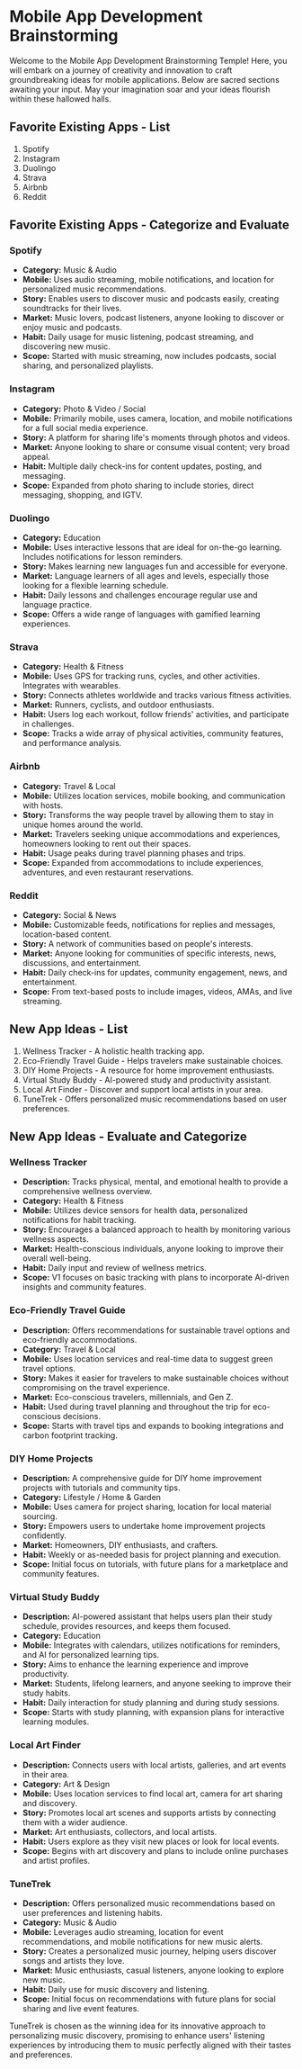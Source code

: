 # Mobile App Development Brainstorming

Welcome to the Mobile App Development Brainstorming Temple! Here, you will embark on a journey of creativity and innovation to craft groundbreaking ideas for mobile applications. Below are sacred sections awaiting your input. May your imagination soar and your ideas flourish within these hallowed halls.

## Favorite Existing Apps - List

1. Spotify
2. Instagram
3. Duolingo
4. Strava
5. Airbnb
6. Reddit

## Favorite Existing Apps - Categorize and Evaluate

### Spotify
- **Category:** Music & Audio
- **Mobile:** Uses audio streaming, mobile notifications, and location for personalized music recommendations.
- **Story:** Enables users to discover music and podcasts easily, creating soundtracks for their lives.
- **Market:** Music lovers, podcast listeners, anyone looking to discover or enjoy music and podcasts.
- **Habit:** Daily usage for music listening, podcast streaming, and discovering new music.
- **Scope:** Started with music streaming, now includes podcasts, social sharing, and personalized playlists.

### Instagram
- **Category:** Photo & Video / Social
- **Mobile:** Primarily mobile, uses camera, location, and mobile notifications for a full social media experience.
- **Story:** A platform for sharing life's moments through photos and videos.
- **Market:** Anyone looking to share or consume visual content; very broad appeal.
- **Habit:** Multiple daily check-ins for content updates, posting, and messaging.
- **Scope:** Expanded from photo sharing to include stories, direct messaging, shopping, and IGTV.

### Duolingo
- **Category:** Education
- **Mobile:** Uses interactive lessons that are ideal for on-the-go learning. Includes notifications for lesson reminders.
- **Story:** Makes learning new languages fun and accessible for everyone.
- **Market:** Language learners of all ages and levels, especially those looking for a flexible learning schedule.
- **Habit:** Daily lessons and challenges encourage regular use and language practice.
- **Scope:** Offers a wide range of languages with gamified learning experiences.

### Strava
- **Category:** Health & Fitness
- **Mobile:** Uses GPS for tracking runs, cycles, and other activities. Integrates with wearables.
- **Story:** Connects athletes worldwide and tracks various fitness activities.
- **Market:** Runners, cyclists, and outdoor enthusiasts.
- **Habit:** Users log each workout, follow friends' activities, and participate in challenges.
- **Scope:** Tracks a wide array of physical activities, community features, and performance analysis.

### Airbnb
- **Category:** Travel & Local
- **Mobile:** Utilizes location services, mobile booking, and communication with hosts.
- **Story:** Transforms the way people travel by allowing them to stay in unique homes around the world.
- **Market:** Travelers seeking unique accommodations and experiences, homeowners looking to rent out their spaces.
- **Habit:** Usage peaks during travel planning phases and trips.
- **Scope:** Expanded from accommodations to include experiences, adventures, and even restaurant reservations.

### Reddit
- **Category:** Social & News
- **Mobile:** Customizable feeds, notifications for replies and messages, location-based content.
- **Story:** A network of communities based on people's interests.
- **Market:** Anyone looking for communities of specific interests, news, discussions, and entertainment.
- **Habit:** Daily check-ins for updates, community engagement, news, and entertainment.
- **Scope:** From text-based posts to include images, videos, AMAs, and live streaming.

## New App Ideas - List

1. Wellness Tracker - A holistic health tracking app.
2. Eco-Friendly Travel Guide - Helps travelers make sustainable choices.
3. DIY Home Projects - A resource for home improvement enthusiasts.
4. Virtual Study Buddy - AI-powered study and productivity assistant.
5. Local Art Finder - Discover and support local artists in your area.
6. TuneTrek - Offers personalized music recommendations based on user preferences.

## New App Ideas - Evaluate and Categorize

### Wellness Tracker
- **Description:** Tracks physical, mental, and emotional health to provide a comprehensive wellness overview.
- **Category:** Health & Fitness
- **Mobile:** Utilizes device sensors for health data, personalized notifications for habit tracking.
- **Story:** Encourages a balanced approach to health by monitoring various wellness aspects.
- **Market:** Health-conscious individuals, anyone looking to improve their overall well-being.
- **Habit:** Daily input and review of wellness metrics.
- **Scope:** V1 focuses on basic tracking with plans to incorporate AI-driven insights and community features.

### Eco-Friendly Travel Guide
- **Description:** Offers recommendations for sustainable travel options and eco-friendly accommodations.
- **Category:** Travel & Local
- **Mobile:** Uses location services and real-time data to suggest green travel options.
- **Story:** Makes it easier for travelers to make sustainable choices without compromising on the travel experience.
- **Market:** Eco-conscious travelers, millennials, and Gen Z.
- **Habit:** Used during travel planning and throughout the trip for eco-conscious decisions.
- **Scope:** Starts with travel tips and expands to booking integrations and carbon footprint tracking.

### DIY Home Projects
- **Description:** A comprehensive guide for DIY home improvement projects with tutorials and community tips.
- **Category:** Lifestyle / Home & Garden
- **Mobile:** Uses camera for project sharing, location for local material sourcing.
- **Story:** Empowers users to undertake home improvement projects confidently.
- **Market:** Homeowners, DIY enthusiasts, and crafters.
- **Habit:** Weekly or as-needed basis for project planning and execution.
- **Scope:** Initial focus on tutorials, with future plans for a marketplace and community features.

### Virtual Study Buddy
- **Description:** AI-powered assistant that helps users plan their study schedule, provides resources, and keeps them focused.
- **Category:** Education
- **Mobile:** Integrates with calendars, utilizes notifications for reminders, and AI for personalized learning tips.
- **Story:** Aims to enhance the learning experience and improve productivity.
- **Market:** Students, lifelong learners, and anyone seeking to improve their study habits.
- **Habit:** Daily interaction for study planning and during study sessions.
- **Scope:** Starts with study planning, with expansion plans for interactive learning modules.

### Local Art Finder
- **Description:** Connects users with local artists, galleries, and art events in their area.
- **Category:** Art & Design
- **Mobile:** Uses location services to find local art, camera for art sharing and discovery.
- **Story:** Promotes local art scenes and supports artists by connecting them with a wider audience.
- **Market:** Art enthusiasts, collectors, and local artists.
- **Habit:** Users explore as they visit new places or look for local events.
- **Scope:** Begins with art discovery and plans to include online purchases and artist profiles.

### TuneTrek
- **Description:** Offers personalized music recommendations based on user preferences and listening habits.
- **Category:** Music & Audio
- **Mobile:** Leverages audio streaming, location for event recommendations, and mobile notifications for new music alerts.
- **Story:** Creates a personalized music journey, helping users discover songs and artists they love.
- **Market:** Music enthusiasts, casual listeners, anyone looking to explore new music.
- **Habit:** Daily use for music discovery and listening.
- **Scope:** Initial focus on recommendations with future plans for social sharing and live event features.

TuneTrek is chosen as the winning idea for its innovative approach to personalizing music discovery, promising to enhance users' listening experiences by introducing them to music perfectly aligned with their tastes and preferences.

